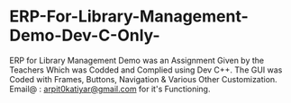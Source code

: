 # ERP-For-Library-Management-Demo-Dev-C-Only-
ERP for Library Management Demo was an Assignment Given by the Teachers Which was Codded and Complied using Dev C++. The GUI was Coded with Frames, Buttons, Navigation &amp; Various Other Customization.
Email@ : arpit0katiyar@gmail.com for it's Functioning.
